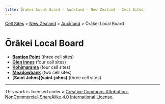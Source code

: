 ```yaml
---
title: Ōrākei Local Board - Auckland - New Zealand - Cell Sites
---
```


[Cell Sites](../../../) > [New Zealand](../../) > [Auckland](../) > Ōrākei Local Board

# Ōrākei Local Board

* **[Bastion Point](bastion-point)** (three cell sites)
* **[Glen Innes](glen-innes)** (four cell sites)
* **[Kohimarama](kohimarama)** (four cell sites)
* **[Meadowbank](meadowbank)** (two cell sites)
* **[Saint Johns[(saint-johns)** (three cell sites)

---

This work is licensed under a [Creative Commons Attribution-NonCommercial-ShareAlike 4.0 International License](http://creativecommons.org/licenses/by-nc-sa/4.0/).
